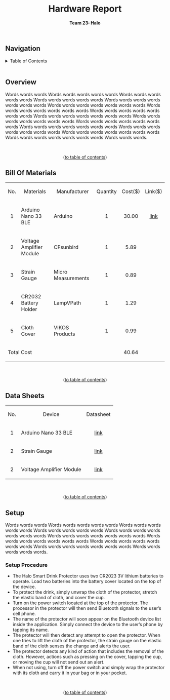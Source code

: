 <h1 align="center">Hardware Report</h1>

<p align="center"><b>Team 23: Halo</b></p>

<br/>


## Navigation

<!-- TABLE OF CONTENTS -->
<details>
  <summary>Table of Contents</summary>
  <ol>
    <li>
      <a href="#software-report">Title</a>
    </li>
    <li>
      <a href="#overview">Overview</a>
    </li>
    <li>
      <a href="#bill-of-materials">Materials</a>
    </li>
    <li>
      <a href="#data-sheets">Data Sheets</a>
    </li>
    <li>
      <a href="#setup">Setup</a>
    </li>
  </ol>
</details>

<br/>


## Overview

Words words words Words words words words words Words words words words words Words words words words words Words words words words words words words Words words words words words words words Words words words words words words words Words words words words words words words Words words words words words words words Words words words words words words words Words words words words words words words Words words words words words words words Words words words words words words words Words words words words words words words Words words words words words words words Words words words.


<br/>
<p align="center">(<a href="#navigation">to table of contents</a>)</p>


## Bill Of Materials
<table>
    <tbody>
        <tr>
            <td colspan="1" rowspan="1">
                <p></p>
                <p align=center>No.</p>
            </td>
            <td colspan="1" rowspan="1">
                <p></p>
                <p align=center>Materials</p>
            </td>
            <td colspan="1" rowspan="1">
                <p align=center>Manufacturer</p>
            </td>
            <td colspan="1" rowspan="1">
                <p align=center>Quantity</p>
            </td>
            <td colspan="1" rowspan="1">
                <p align=center>Cost($)</p>
            </td>
            <td colspan="1" rowspan="1">
                <p align=center>Link($)</p>
            </td>
        </tr>          
        <tr>
            <td colspan="1" rowspan="1">
                <p align=center>1</p>
            </td>
            <td colspan="1" rowspan="1">
                <p>Arduino Nano 33 BLE</p>
            </td>
            <td colspan="1" rowspan="1">
                <p>Arduino</p>
            </td>
            <td colspan="1" rowspan="1">
                <p align=center>1</p>
            </td>
            <td colspan="1" rowspan="1">
                <p align=center>30.00</p>
            </td>
             <td colspan="1" rowspan="1">
                  <p align=center><a href="https://www.amazon.com/Arduino-Nano-33-BLE/dp/B07WV59YTZ">link</a></p>
              </td>
        </tr>
        <tr>
            <td colspan="1" rowspan="1">
                <p align=center>2</p>
            </td>
            <td colspan="1" rowspan="1">
                <p>Voltage Amplifier Module</p>
            </td>
            <td colspan="1" rowspan="1">
                <p>CFsunbird</p>
            </td>
            <td colspan="1" rowspan="1">
                <p align=center>1</p>
            </td>
            <td colspan="1" rowspan="1">
                <p align=center>5.89 </p>
            </td>
        </tr>
        <tr>
            <td colspan="1" rowspan="1">
                <p align=center>3</p>
            </td>
            <td colspan="1" rowspan="1">
                <p>Strain Gauge</p>
            </td>
            <td colspan="1" rowspan="1">
                <p>Micro Measurements</p>
            </td>
            <td colspan="1" rowspan="1">
                <p align=center>1</p>
            </td>
            <td colspan="1" rowspan="1">
                <p align=center>0.89</p>
            </td>
        </tr>
        <tr>
            <td colspan="1" rowspan="1">
                <p align=center>4</p>
            </td>
            <td colspan="1" rowspan="1">
                <p>CR2032 Battery Holder</p>
            </td>
            <td colspan="1" rowspan="1">
                <p>LampVPath</p>
            </td>
            <td colspan="1" rowspan="1">
                <p align=center>1</p>
            </td>
            <td colspan="1" rowspan="1">
                <p align=center>1.29</p>
            </td>
        </tr>
        <tr>
            <td colspan="1" rowspan="1">
                <p align=center>5</p>
            </td>
            <td colspan="1" rowspan="1">
                <p>Cloth Cover</p>
            </td>
            <td colspan="1" rowspan="1">
                <p>VIKOS Products</p>
            </td>
            <td colspan="1" rowspan="1">
                <p align=center>1</p>
            </td>
            <td colspan="1" rowspan="1">
                <p align=center>0.99</p>
            </td>
        </tr>
        <tr>
            <td colspan="4" rowspan="1">
                <p>Total Cost</p>
            </td>
            <td colspan="1" rowspan="1">
                <p align=center>40.64</p>
            </td>
        </tr>
    </tbody>
</table>

<br/>
<p align="center">(<a href="#navigation">to table of contents</a>)</p>


## Data Sheets

<table>
    <tbody>
        <tr">
            <td colspan="1" rowspan="1">
                <p align=center>No.</p>
            </td>
            <td colspan="1" rowspan="1">
                <p align=center>Device</p>
            </td>
            <td colspan="1" rowspan="1">
                <p align=center>Datasheet</p>
            </td>
        <tr>
            <td colspan="1" rowspan="1">
                <p align=center>1</p>
            </td>
            <td colspan="1" rowspan="1">
                <p>Arduino Nano 33 BLE</p>
            </td>
            <td colspan="1" rowspan="1">
                <p align=center><a href="https://docs.arduino.cc/static/b640e8d82246763c38057a29a2d1e280/ABX00030-datasheet.pdf">link</a></p>
            </td>
        </tr>
        <tr>
            <td colspan="1" rowspan="1">
                <p align=center>2</p>
            </td>
            <td colspan="1" rowspan="1">
                <p>Strain Gauge</p>
            </td>
            <td colspan="1" rowspan="1">
                <p align=center><a href="https://docs.arduino.cc/static/b640e8d82246763c38057a29a2d1e280/ABX00030-datasheet.pdf">link</a></p>
            </td>
        </tr>                                                                                                                             
        <tr>
            <td colspan="1" rowspan="1">
                <p align=center>2</p>
            </td>
            <td colspan="1" rowspan="1">
                <p>Voltage Amplifier Module</p>
            </td>
            <td colspan="1" rowspan="1">
                <p align=center><a href="https://datasheet.lcsc.com/lcsc/1908071505_Vishay-Micro-Measurements-CEA-06-062UWA-350_C404310.pdf">link</a></p>
            </td>
        </tr>                                                                                                                                                                                                                                                          
    </tbody>
</table>

<br/>
<p align="center">(<a href="#navigation">to table of contents</a>)</p>

                                        
## Setup

Words words words Words words words words words Words words words words words Words words words words words Words words words words words words words Words words words words words words words Words words words words words words words Words words words words words words words Words words words words words words words Words words words words words.

### Setup Procedure
                                      
* The Halo Smart Drink Protector uses two CR2023 3V lithium batteries to operate. Load two batteries into the battery cover located on the top of the device.
* To protect the drink, simply unwrap the cloth of the protector, stretch the elastic band of cloth, and cover the cup.
* Turn on the power switch located at the top of the protector. The processor in the protector will then send Bluetooth signals to the user’s cell phone. 
* The name of the protector will soon appear on the Bluetooth device list inside the application. Simply connect the device to the user’s phone by tapping its name.
* The protector will then detect any attempt to open the protector. When one tries to lift the cloth of the protector, the strain gauge on the elastic band of the cloth senses the change and alerts the user. 
* The protector detects any kind of action that includes the removal of the cloth. However, actions such as pressing on the cover, tapping the cup, or moving the cup will not send out an alert.
* When not using, turn off the power switch and simply wrap the protector with its cloth and carry it in your bag or in your pocket.

<br/>
<p align="center">(<a href="#navigation">to table of contents</a>)</p>

